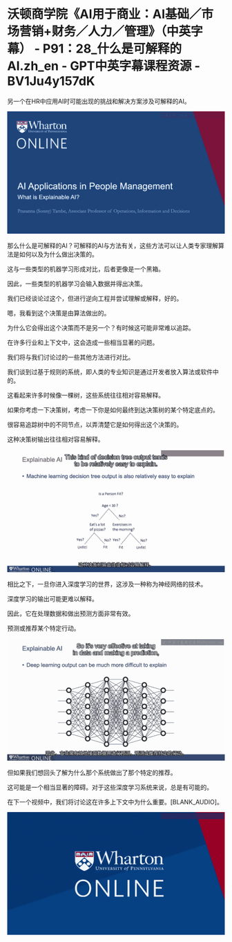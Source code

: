 # 沃顿商学院《AI用于商业：AI基础／市场营销+财务／人力／管理》（中英字幕） - P91：28_什么是可解释的AI.zh_en - GPT中英字幕课程资源 - BV1Ju4y157dK

另一个在HR中应用AI时可能出现的挑战和解决方案涉及可解释的AI。

![](img/ef4079a2b40aa07f2096b086e1a11e33_1.png)

那么什么是可解释的AI？可解释的AI与方法有关，这些方法可以让人类专家理解算法是如何以及为什么做出决策的。

这与一些类型的机器学习形成对比，后者更像是一个黑箱。

因此，一些类型的机器学习会输入数据并得出决策。

我们已经谈论过这个，但进行逆向工程并尝试理解或解释，好的。

嗯，我看到这个决策是由算法做出的。

为什么它会得出这个决策而不是另一个？有时候这可能非常难以追踪。

在许多行业和上下文中，这会造成一些相当显著的问题。

我们将与我们讨论过的一些其他方法进行对比。

我们谈到过基于规则的系统，即人类的专业知识是通过开发者放入算法或软件中的。

这看起来许多时候像一棵树，这些系统往往相对容易解释。

如果你考虑一下决策树，考虑一下你是如何最终到达决策树的某个特定底点的。

很容易追踪树中的不同节点，以弄清楚它是如何得出这个决策的。

这种决策树输出往往相对容易解释。

![](img/ef4079a2b40aa07f2096b086e1a11e33_3.png)

相比之下，一旦你进入深度学习的世界，这涉及一种称为神经网络的技术。

深度学习的输出可能更难以解释。

因此，它在处理数据和做出预测方面非常有效。

预测或推荐某个特定行动。

![](img/ef4079a2b40aa07f2096b086e1a11e33_5.png)

但如果我们想回头了解为什么那个系统做出了那个特定的推荐。

这可能是一个相当显著的障碍。对于这些深度学习系统来说，总是有可能的。

在下一个视频中，我们将讨论这在许多上下文中为什么重要。[BLANK_AUDIO]。

![](img/ef4079a2b40aa07f2096b086e1a11e33_7.png)
